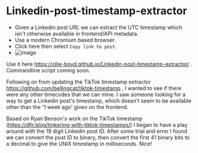 # Linkedin-post-timestamp-extractor
* Given a Linkedin post URL we can extract the UTC timestamp which isn't otherwise available in frontend/API metadata. 
* Use a modern Chromium based browser.
* Click here then select `Copy link to post`.
* ![image](https://user-images.githubusercontent.com/50486871/143889889-1187c8b9-ad87-485f-9eaf-6f89df2d207c.png)

Use it here https://ollie-boyd.github.io/Linkedin-post-timestamp-extractor/ . Commandline script coming soon.

Following on from updating the TikTok timestamp extractor https://github.com/bellingcat/tiktok-timestamp , I wanted to see if there were any other timecodes that we can mine.
I saw someone looking for a way to get a Linkedin post's timestamp, which doesn't seem to be available other than the '1 week ago' given on the frontend.

Based on Ryan Benson's work on the TikTok timestamp (https://dfir.blog/tinkering-with-tiktok-timestamps/) I began to have a play around with the 19 digit Linkedin post ID. After some trial and error I found we can convert the post ID to binary, then convert the first 41 binary bits to a decimal to give the UNIX timestamp in milliseconds. Nice!



